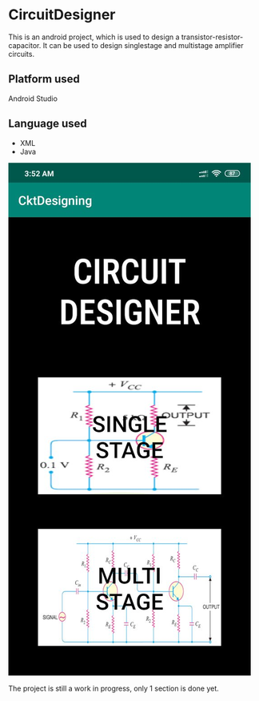 # CircuitDesigner
This is an android project, which is used to design a transistor-resistor-capacitor.
It can be used to design singlestage and multistage amplifier circuits.

## Platform used
Android Studio

## Language used
- XML
- Java

![alt text](screenshot.jpg)


The project is still a work in progress, only 1 section is done yet.
